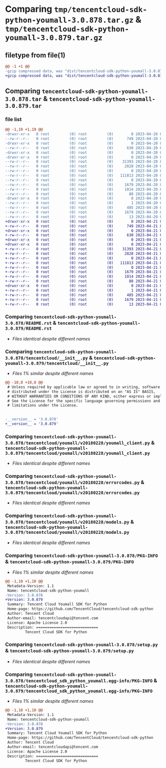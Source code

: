 # Comparing `tmp/tencentcloud-sdk-python-youmall-3.0.878.tar.gz` & `tmp/tencentcloud-sdk-python-youmall-3.0.879.tar.gz`

## filetype from file(1)

```diff
@@ -1 +1 @@
-gzip compressed data, was "dist/tencentcloud-sdk-python-youmall-3.0.878.tar", last modified: Thu Apr 20 00:56:49 2023, max compression
+gzip compressed data, was "dist/tencentcloud-sdk-python-youmall-3.0.879.tar", last modified: Fri Apr 21 01:10:27 2023, max compression
```

## Comparing `tencentcloud-sdk-python-youmall-3.0.878.tar` & `tencentcloud-sdk-python-youmall-3.0.879.tar`

### file list

```diff
@@ -1,19 +1,19 @@
-drwxr-xr-x   0 root         (0) root         (0)        0 2023-04-20 00:56:49.000000 tencentcloud-sdk-python-youmall-3.0.878/
--rw-r--r--   0 root         (0) root         (0)      749 2023-04-20 00:56:49.000000 tencentcloud-sdk-python-youmall-3.0.878/README.rst
-drwxr-xr-x   0 root         (0) root         (0)        0 2023-04-20 00:56:49.000000 tencentcloud-sdk-python-youmall-3.0.878/tencentcloud/
--rw-r--r--   0 root         (0) root         (0)      630 2023-04-20 00:56:49.000000 tencentcloud-sdk-python-youmall-3.0.878/tencentcloud/__init__.py
-drwxr-xr-x   0 root         (0) root         (0)        0 2023-04-20 00:56:49.000000 tencentcloud-sdk-python-youmall-3.0.878/tencentcloud/youmall/
-drwxr-xr-x   0 root         (0) root         (0)        0 2023-04-20 00:56:49.000000 tencentcloud-sdk-python-youmall-3.0.878/tencentcloud/youmall/v20180228/
--rw-r--r--   0 root         (0) root         (0)    31393 2023-04-20 00:56:49.000000 tencentcloud-sdk-python-youmall-3.0.878/tencentcloud/youmall/v20180228/youmall_client.py
--rw-r--r--   0 root         (0) root         (0)     2828 2023-04-20 00:56:49.000000 tencentcloud-sdk-python-youmall-3.0.878/tencentcloud/youmall/v20180228/errorcodes.py
--rw-r--r--   0 root         (0) root         (0)        0 2023-04-20 00:56:49.000000 tencentcloud-sdk-python-youmall-3.0.878/tencentcloud/youmall/v20180228/__init__.py
--rw-r--r--   0 root         (0) root         (0)   111813 2023-04-20 00:56:49.000000 tencentcloud-sdk-python-youmall-3.0.878/tencentcloud/youmall/v20180228/models.py
--rw-r--r--   0 root         (0) root         (0)        0 2023-04-20 00:56:49.000000 tencentcloud-sdk-python-youmall-3.0.878/tencentcloud/youmall/__init__.py
--rw-r--r--   0 root         (0) root         (0)     1679 2023-04-20 00:56:49.000000 tencentcloud-sdk-python-youmall-3.0.878/PKG-INFO
--rw-r--r--   0 root         (0) root         (0)     1014 2023-04-20 00:56:49.000000 tencentcloud-sdk-python-youmall-3.0.878/setup.py
--rw-r--r--   0 root         (0) root         (0)       88 2023-04-20 00:56:49.000000 tencentcloud-sdk-python-youmall-3.0.878/setup.cfg
-drwxr-xr-x   0 root         (0) root         (0)        0 2023-04-20 00:56:49.000000 tencentcloud-sdk-python-youmall-3.0.878/tencentcloud_sdk_python_youmall.egg-info/
--rw-r--r--   0 root         (0) root         (0)        1 2023-04-20 00:56:49.000000 tencentcloud-sdk-python-youmall-3.0.878/tencentcloud_sdk_python_youmall.egg-info/dependency_links.txt
--rw-r--r--   0 root         (0) root         (0)      485 2023-04-20 00:56:49.000000 tencentcloud-sdk-python-youmall-3.0.878/tencentcloud_sdk_python_youmall.egg-info/SOURCES.txt
--rw-r--r--   0 root         (0) root         (0)     1679 2023-04-20 00:56:49.000000 tencentcloud-sdk-python-youmall-3.0.878/tencentcloud_sdk_python_youmall.egg-info/PKG-INFO
--rw-r--r--   0 root         (0) root         (0)       13 2023-04-20 00:56:49.000000 tencentcloud-sdk-python-youmall-3.0.878/tencentcloud_sdk_python_youmall.egg-info/top_level.txt
+drwxr-xr-x   0 root         (0) root         (0)        0 2023-04-21 01:10:27.000000 tencentcloud-sdk-python-youmall-3.0.879/
+-rw-r--r--   0 root         (0) root         (0)      749 2023-04-21 01:10:27.000000 tencentcloud-sdk-python-youmall-3.0.879/README.rst
+drwxr-xr-x   0 root         (0) root         (0)        0 2023-04-21 01:10:27.000000 tencentcloud-sdk-python-youmall-3.0.879/tencentcloud/
+-rw-r--r--   0 root         (0) root         (0)      630 2023-04-21 01:10:27.000000 tencentcloud-sdk-python-youmall-3.0.879/tencentcloud/__init__.py
+drwxr-xr-x   0 root         (0) root         (0)        0 2023-04-21 01:10:27.000000 tencentcloud-sdk-python-youmall-3.0.879/tencentcloud/youmall/
+drwxr-xr-x   0 root         (0) root         (0)        0 2023-04-21 01:10:27.000000 tencentcloud-sdk-python-youmall-3.0.879/tencentcloud/youmall/v20180228/
+-rw-r--r--   0 root         (0) root         (0)    31393 2023-04-21 01:10:27.000000 tencentcloud-sdk-python-youmall-3.0.879/tencentcloud/youmall/v20180228/youmall_client.py
+-rw-r--r--   0 root         (0) root         (0)     2828 2023-04-21 01:10:27.000000 tencentcloud-sdk-python-youmall-3.0.879/tencentcloud/youmall/v20180228/errorcodes.py
+-rw-r--r--   0 root         (0) root         (0)        0 2023-04-21 01:10:27.000000 tencentcloud-sdk-python-youmall-3.0.879/tencentcloud/youmall/v20180228/__init__.py
+-rw-r--r--   0 root         (0) root         (0)   111813 2023-04-21 01:10:27.000000 tencentcloud-sdk-python-youmall-3.0.879/tencentcloud/youmall/v20180228/models.py
+-rw-r--r--   0 root         (0) root         (0)        0 2023-04-21 01:10:27.000000 tencentcloud-sdk-python-youmall-3.0.879/tencentcloud/youmall/__init__.py
+-rw-r--r--   0 root         (0) root         (0)     1679 2023-04-21 01:10:27.000000 tencentcloud-sdk-python-youmall-3.0.879/PKG-INFO
+-rw-r--r--   0 root         (0) root         (0)     1014 2023-04-21 01:10:27.000000 tencentcloud-sdk-python-youmall-3.0.879/setup.py
+-rw-r--r--   0 root         (0) root         (0)       88 2023-04-21 01:10:27.000000 tencentcloud-sdk-python-youmall-3.0.879/setup.cfg
+drwxr-xr-x   0 root         (0) root         (0)        0 2023-04-21 01:10:27.000000 tencentcloud-sdk-python-youmall-3.0.879/tencentcloud_sdk_python_youmall.egg-info/
+-rw-r--r--   0 root         (0) root         (0)        1 2023-04-21 01:10:27.000000 tencentcloud-sdk-python-youmall-3.0.879/tencentcloud_sdk_python_youmall.egg-info/dependency_links.txt
+-rw-r--r--   0 root         (0) root         (0)      485 2023-04-21 01:10:27.000000 tencentcloud-sdk-python-youmall-3.0.879/tencentcloud_sdk_python_youmall.egg-info/SOURCES.txt
+-rw-r--r--   0 root         (0) root         (0)     1679 2023-04-21 01:10:27.000000 tencentcloud-sdk-python-youmall-3.0.879/tencentcloud_sdk_python_youmall.egg-info/PKG-INFO
+-rw-r--r--   0 root         (0) root         (0)       13 2023-04-21 01:10:27.000000 tencentcloud-sdk-python-youmall-3.0.879/tencentcloud_sdk_python_youmall.egg-info/top_level.txt
```

### Comparing `tencentcloud-sdk-python-youmall-3.0.878/README.rst` & `tencentcloud-sdk-python-youmall-3.0.879/README.rst`

 * *Files identical despite different names*

### Comparing `tencentcloud-sdk-python-youmall-3.0.878/tencentcloud/__init__.py` & `tencentcloud-sdk-python-youmall-3.0.879/tencentcloud/__init__.py`

 * *Files 1% similar despite different names*

```diff
@@ -10,8 +10,8 @@
 # Unless required by applicable law or agreed to in writing, software
 # distributed under the License is distributed on an "AS IS" BASIS,
 # WITHOUT WARRANTIES OR CONDITIONS OF ANY KIND, either express or implied.
 # See the License for the specific language governing permissions and
 # limitations under the License.
 
 
-__version__ = '3.0.878'
+__version__ = '3.0.879'
```

### Comparing `tencentcloud-sdk-python-youmall-3.0.878/tencentcloud/youmall/v20180228/youmall_client.py` & `tencentcloud-sdk-python-youmall-3.0.879/tencentcloud/youmall/v20180228/youmall_client.py`

 * *Files identical despite different names*

### Comparing `tencentcloud-sdk-python-youmall-3.0.878/tencentcloud/youmall/v20180228/errorcodes.py` & `tencentcloud-sdk-python-youmall-3.0.879/tencentcloud/youmall/v20180228/errorcodes.py`

 * *Files identical despite different names*

### Comparing `tencentcloud-sdk-python-youmall-3.0.878/tencentcloud/youmall/v20180228/models.py` & `tencentcloud-sdk-python-youmall-3.0.879/tencentcloud/youmall/v20180228/models.py`

 * *Files identical despite different names*

### Comparing `tencentcloud-sdk-python-youmall-3.0.878/PKG-INFO` & `tencentcloud-sdk-python-youmall-3.0.879/PKG-INFO`

 * *Files 1% similar despite different names*

```diff
@@ -1,10 +1,10 @@
 Metadata-Version: 1.1
 Name: tencentcloud-sdk-python-youmall
-Version: 3.0.878
+Version: 3.0.879
 Summary: Tencent Cloud Youmall SDK for Python
 Home-page: https://github.com/TencentCloud/tencentcloud-sdk-python
 Author: Tencent Cloud
 Author-email: tencentcloudapi@tencent.com
 License: Apache License 2.0
 Description: ============================
         Tencent Cloud SDK for Python
```

### Comparing `tencentcloud-sdk-python-youmall-3.0.878/setup.py` & `tencentcloud-sdk-python-youmall-3.0.879/setup.py`

 * *Files identical despite different names*

### Comparing `tencentcloud-sdk-python-youmall-3.0.878/tencentcloud_sdk_python_youmall.egg-info/PKG-INFO` & `tencentcloud-sdk-python-youmall-3.0.879/tencentcloud_sdk_python_youmall.egg-info/PKG-INFO`

 * *Files 1% similar despite different names*

```diff
@@ -1,10 +1,10 @@
 Metadata-Version: 1.1
 Name: tencentcloud-sdk-python-youmall
-Version: 3.0.878
+Version: 3.0.879
 Summary: Tencent Cloud Youmall SDK for Python
 Home-page: https://github.com/TencentCloud/tencentcloud-sdk-python
 Author: Tencent Cloud
 Author-email: tencentcloudapi@tencent.com
 License: Apache License 2.0
 Description: ============================
         Tencent Cloud SDK for Python
```


